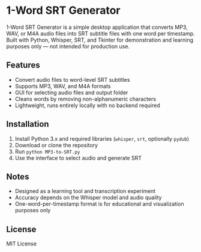 # 1-Word SRT Generator

1-Word SRT Generator is a simple desktop application that converts MP3, WAV, or M4A audio files into SRT subtitle files with one word per timestamp. Built with Python, Whisper, SRT, and Tkinter for demonstration and learning purposes only — not intended for production use.

## Features
- Convert audio files to word-level SRT subtitles  
- Supports MP3, WAV, and M4A formats  
- GUI for selecting audio files and output folder  
- Cleans words by removing non-alphanumeric characters  
- Lightweight, runs entirely locally with no backend required  

## Installation
1. Install Python 3.x and required libraries (`whisper`, `srt`, optionally `pydub`)  
2. Download or clone the repository  
3. Run `python MP3-to-SRT.py`  
4. Use the interface to select audio and generate SRT  

## Notes
- Designed as a learning tool and transcription experiment  
- Accuracy depends on the Whisper model and audio quality  
- One-word-per-timestamp format is for educational and visualization purposes only  

## License
MIT License
